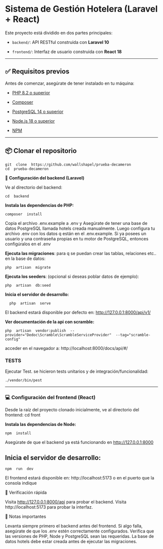 # Sistema de Gestión Hotelera (Laravel + React)

  

Este proyecto está dividido en dos partes principales:

  

-  `backend/`: API RESTful construida con **Laravel 10**

-  `frontend/`: Interfaz de usuario construida con **React 18**

  
---
  

## ✅ Requisitos previos

  
Antes de comenzar, asegúrate de tener instalado en tu máquina:

  
- [PHP 8.2 o superior](https://www.php.net/)

- [Composer](https://getcomposer.org/)

- [PostgreSQL 14 o superior](https://www.postgresql.org/)

- [Node.js 18 o superior](https://nodejs.org/)

- [NPM](https://www.npmjs.com/)
  

---

  
## 📦 Clonar el repositorio
  

```
git  clone  https://github.com/wallshapel/prueba-decameron
cd  prueba-decameron
```
    

📂  **Configuración  del  backend (Laravel)**

Ve  al  directorio  del  backend:

 ```
 cd  backend
 ```

**Instala  las  dependencias  de  PHP:** 

    composer  install

Copia  el  archivo  .env.example  a  .env y  Asegúrate  de  tener  una  base  de  datos  PostgreSQL  llamada  hotels  creada  manualmente.  Luego  configura  tu  archivo  .env  con  los  datos  q  están  en  el  .env.example. Si  ya  posees  un  usuario  y  una  contraseña  propias en tu motor de PostgreSQL,  entonces  configúralos  en  el  .env

**Ejecuta las migraciones**: para q se puedan crear las tablas, relaciones etc.. en la base de datos:

    php  artisan  migrate

**Ejecuta  los  seeders**: (opcional si  deseas  poblar  datos  de  ejemplo): 

    php  artisan  db:seed

**Inicia  el  servidor  de  desarrollo:**

      php  artisan  serve

El  backend  estará  disponible  por  defecto  en:  http://127.0.0.1:8000/api/v1/<los endpoints>


**Ver  documentación  de  la  api  con  scramble:**

    php  artisan  vendor:publish  --provider="Dedoc\Scramble\ScrambleServiceProvider"  --tag="scramble-config"

acceder  en  el  navegador  a:  http://localhost:8000/docs/api/#/

  ### TESTS 

Ejecutar  Test.  se  hicieron  tests  unitarios  y  de  integración/funcionalidad:

    ./vendor/bin/pest

  ---
  

### 💻  Configuración  del  frontend (React)

Desde la raíz del proyecto clonado inicialmente, ve  al  directorio  del  frontend:
cd  front

**Instala  las  dependencias  de  Node:**

    npm  install
 

Asegúrate  de  que  el  backend  ya  está  funcionando  en  http://127.0.0.1:8000

  

## Inicia  el  servidor  de  desarrollo:

    npm  run  dev

El  frontend  estará  disponible  en:  http://localhost:5173  o  en  el  puerto  que  la  consola  indique

  
🧪  Verificación  rápida

Visita  http://127.0.0.1:8000/api  para  probar  el  backend.
Visita  http://localhost:5173  para  probar  la  interfaz.

📌  Notas  importantes

Levanta  siempre  primero  el  backend  antes  del  frontend.
Si  algo  falla,  asegúrate  de  que  los  .env  estén  correctamente  configurados.
Verifica  que  las  versiones  de  PHP,  Node  y  PostgreSQL  sean  las  requeridas.
La  base  de  datos  hotels  debe  estar  creada  antes  de  ejecutar  las  migraciones.